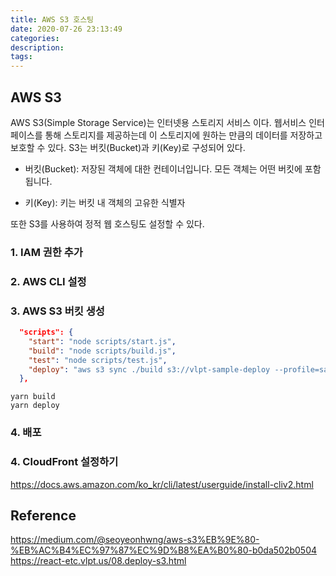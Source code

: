 ```yaml
---
title: AWS S3 호스팅
date: 2020-07-26 23:13:49
categories:
description:
tags:
---
```


## AWS S3

AWS S3(Simple Storage Service)는 인터넷용 스토리지 서비스 이다. 웹서비스 인터페이스를 통해 스토리지를 제공하는데 이 스토리지에 원하는 만큼의 데이터를 저장하고 보호할 수 있다.
S3는 버킷(Bucket)과 키(Key)로 구성되어 있다.

- 버킷(Bucket): 저장된 객체에 대한 컨테이너입니다. 모든 객체는 어떤 버킷에 포함됩니다.

- 키(Key): 키는 버킷 내 객체의 고유한 식별자

또한 S3를 사용하여 정적 웹 호스팅도 설정할 수 있다.

### 1. IAM 권한 추가

### 2. AWS CLI 설정

### 3. AWS S3 버킷 생성

```json
  "scripts": {
    "start": "node scripts/start.js",
    "build": "node scripts/build.js",
    "test": "node scripts/test.js",
    "deploy": "aws s3 sync ./build s3://vlpt-sample-deploy --profile=sample-deploy-s3"
  },
```

```
yarn build
yarn deploy
```

### 4. 배포

### 4. CloudFront 설정하기

https://docs.aws.amazon.com/ko_kr/cli/latest/userguide/install-cliv2.html

## Reference

https://medium.com/@seoyeonhwng/aws-s3%EB%9E%80-%EB%AC%B4%EC%97%87%EC%9D%B8%EA%B0%80-b0da502b0504
https://react-etc.vlpt.us/08.deploy-s3.html
